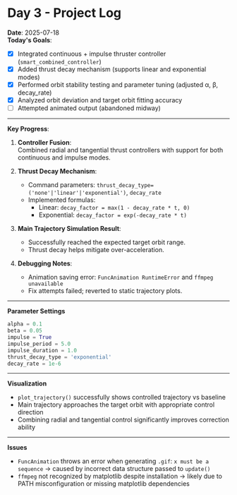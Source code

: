 # Day 3 - Project Log

**Date**: 2025-07-18  
**Today's Goals**:
- [x] Integrated continuous + impulse thruster controller (`smart_combined_controller`)
- [x] Added thrust decay mechanism (supports linear and exponential modes)
- [x] Performed orbit stability testing and parameter tuning (adjusted α, β, decay_rate)
- [x] Analyzed orbit deviation and target orbit fitting accuracy
- [ ] Attempted animated output (abandoned midway)

---

**Key Progress**:
1. **Controller Fusion**:  
   Combined radial and tangential thrust controllers with support for both continuous and impulse modes.

2. **Thrust Decay Mechanism**:  
   - Command parameters: `thrust_decay_type=('none'|'linear'|'exponential')`, `decay_rate`  
   - Implemented formulas:
     - Linear: `decay_factor = max(1 - decay_rate * t, 0)`
     - Exponential: `decay_factor = exp(-decay_rate * t)`

3. **Main Trajectory Simulation Result**:  
   - Successfully reached the expected target orbit range.
   - Thrust decay helps mitigate over-acceleration.

4. **Debugging Notes**:
   - Animation saving error: `FuncAnimation RuntimeError` and `ffmpeg unavailable`
   - Fix attempts failed; reverted to static trajectory plots.

---

**Parameter Settings**
```python
alpha = 0.1
beta = 0.05
impulse = True
impulse_period = 5.0
impulse_duration = 1.0
thrust_decay_type = 'exponential'
decay_rate = 1e-6
```

---

**Visualization**
- `plot_trajectory()` successfully shows controlled trajectory vs baseline
- Main trajectory approaches the target orbit with appropriate control direction
- Combining radial and tangential control significantly improves correction ability

---

**Issues**
- `FuncAnimation` throws an error when generating `.gif`: `x must be a sequence` → caused by incorrect data structure passed to `update()`
- `ffmpeg` not recognized by matplotlib despite installation → likely due to PATH misconfiguration or missing matplotlib dependencies
